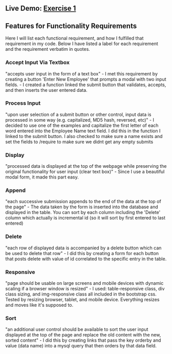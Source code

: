 <h2>Live Demo: <a href="http://openvbx.credit1source.com/Exercise1">Exercise 1</a></h2>

<h2> Features for Functionality Requirements </h2>
Here I will list each functional requirement, and how I fulfilled that requirement in my code. Below I have listed a label for each requirement and the requirement verbatim in quotes.

<h3> Accept Input Via Textbox </h3>
"accepts user input in the form of a text box"
- I met this requirement by creating a button 'Enter New Employee' that prompts a modal with two input fields.
- I created a function linked the submit button that validates, accepts, and then inserts the user entered data.

<h3> Process Input </h3>
"upon user selection of a submit button or other control, input
data is processed in some way (e.g. capitalized, MD5 hash, reversed,
etc)"
- I decided to use one of the examples and capitalize the first letter of each word entered into the Employee Name text field. I did this in the function I linked to the submit button. I also checked to make sure a name exists and set the fields to /require to make sure we didnt get any empty submits

<h3> Display </h3>
"processed data is displayed at the top of the webpage while
preserving the original functionality for user input (clear text box)"
- Since I use a beautiful modal form, it made this part easy. 

<h3> Append </h3>
"each successive submission appends to the end of the data at the
top of the page"
- The data taken by the form is inserted into the database and displayed in the table. You can sort by each column including the 'Delete' column which actually is incremental id (so it will sort by first entered to last entered)

<h3> Delete </h3>
"each row of displayed data is accompanied by a delete button which
can be used to delete that row"
- I did this by creating a form for each button that posts delete with value of id correlated to the specific entry in the table.

<h3> Responsive </h3>
"page should be usable on large screens and mobile devices with
dynamic scaling if a browser window is resized"
- I used: table-responsive class, div class sizing, and img-responsive class all included in the bootstrap css. Tested by resizing browser, tablet, and mobile device. Everything resizes and moves like it's supposed to.

<h3> Sort </h3>
"an additional user control should be available to sort the user
input displayed at the top of the page and replace the old content
with the new, sorted content"
- I did this by creating links that pass the key orderby and value (data name) into a mysql query that then orders by that data field.

